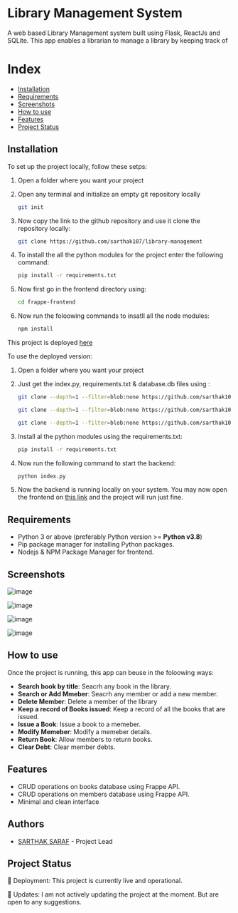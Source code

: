 # Library Management System

A web based Library Management system built using Flask, ReactJs and SQLite. This app enables a librarian to manage a library by keeping track of 

# Index
- [Installation](#installation)
- [Requirements](#requirements)
- [Screenshots](#screenshots)
- [How to use](#how-to-use)
- [Features](#features)
- [Project Status](#project-status)

## Installation

To set up the project locally, follow these setps:

1. Open a folder where you want your project

2. Open any terminal and initialize an empty git repository locally
    ```bash
    git init
    ```
3. Now copy the link to the github repository and use it clone the repository locally:
    ```bash
    git clone https://github.com/sarthak107/library-management
    ```
4. To install the all the python modules for the project enter the following command:
    ```bash
    pip install -r requirements.txt
    ```
5. Now first go in the frontend directory using:
    ```bash
    cd frappe-frontend
    ```
6. Now run the foloowing commands to insatll all the node modules:
    ```bash
    npm install
    ```
This project is deployed [here](https://library-management-nu.vercel.app/)

To use the deployed version:

1. Open a folder where you want your project

2. Just get the index.py, requirements.txt & database.db files using :
    ```bash
    git clone --depth=1 --filter=blob:none https://github.com/sarthak107/library-management.git --path index.py

    git clone --depth=1 --filter=blob:none https://github.com/sarthak107/library-management.git --path requirements.txt

    git clone --depth=1 --filter=blob:none https://github.com/sarthak107/library-management.git --path database.db
    ```
3. Install al the python modules using the requirements.txt:
    ```bash
    pip install -r requirements.txt
    ```
4. Now run the following command to start the backend:
    ```bash 
    python index.py
    ```
5. Now the backend is running locally on your system. You may now open the frontend on [this link](https://library-management-nu.vercel.app/) and the project will run just fine.

## Requirements 

* Python 3 or above (preferably Python version >= **Python v3.8**)
* Pip package manager for installing Python packages.
* Nodejs & NPM Package Manager for frontend.

## Screenshots
![image](https://github.com/sarthak107/library-management/assets/77851794/9385c4fe-d567-49a3-a168-915d2991df28)

![image](https://github.com/sarthak107/library-management/assets/77851794/06daefb0-2788-4fe8-af51-0a2c957827ec)

![image](https://github.com/sarthak107/library-management/assets/77851794/1076df56-3fa0-4c30-9861-f9d61de03474)

![image](https://github.com/sarthak107/library-management/assets/77851794/6986988a-2841-40ec-bc28-99ed5d6829e8)





## How to use

Once the project is running, this app can beuse in the foloowing ways:

- **Search book by title**: Seacrh any book in the library.
- **Search or Add Mmeber**: Seacrh any member or add a new member.
- **Delete Member**: Delete a member of the library
- **Keep a record of Books issued**: Keep a record of all the books that are issued.
- **Issue a Book**: Issue a book to a memeber.
- **Modify Memeber**: Modify a memeber details.
- **Return Book**: Allow members to return books.
- **Clear Debt**: Clear member debts.

## Features 

- CRUD operations on books database using Frappe API.
- CRUD operations on members database using Frappe API.
- Minimal and clean interface

## Authors 

- [SARTHAK SARAF](https://github.com/sarthak107) - Project Lead

## Project Status

🚀 Deployment: This project is currently live and operational.

🛑 Updates: I am not actively updating the project at the moment. But are open to any suggestions.

    
   
